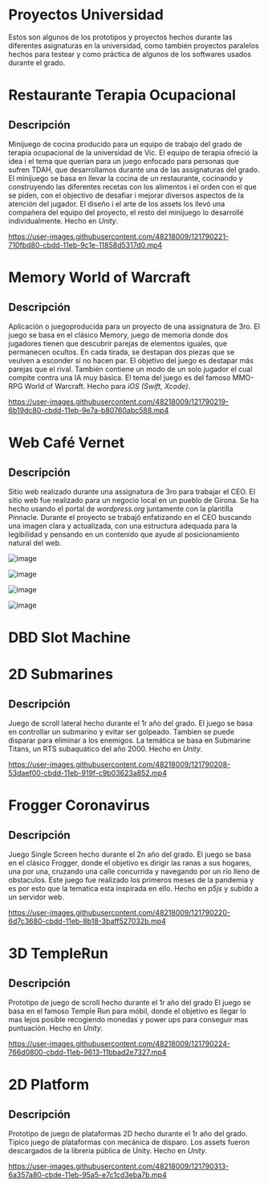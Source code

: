 # Proyectos Universidad

Estos son algunos de los prototipos y proyectos hechos durante las diferentes asignaturas en la universidad, como también proyectos paralelos hechos para testear y como práctica de algunos de los softwares usados durante el grado. 


# Restaurante Terapia Ocupacional

## Descripción

Minijuego de cocina producido para un equipo de trabajo del grado de terapia ocupacional de la universidad de Vic. El equipo de terapia ofreció la idea i el tema que querian para un juego enfocado para personas que sufren TDAH, que desarrollamos durante una de las assignaturas del grado.
El minijuego se basa en llevar la cocina de un restaurante, cocinando y construyendo las diferentes recetas con los alimentos i el orden con el que se piden, con el objectivo de desafiar i mejorar diversos aspectos de la atención del jugador.
El diseño i el arte de los assets los llevó una compañera del equipo del proyecto, el resto del minijuego lo desarrollé individualmente.
Hecho en *Unity*.

https://user-images.githubusercontent.com/48218009/121790221-710fbd80-cbdd-11eb-9c1e-11858d5317d0.mp4


# Memory World of Warcraft

## Descripción

Aplicación o juegoproducida para un proyecto de una assignatura de 3ro. 
El juego se basa en el clásico Memory, juego de memoria donde dos jugadores tienen que descubrir parejas de elementos iguales, que permanecen ocultos. En cada tirada, se destapan dos piezas que se veulven a esconder si no hacen par. El objetivo del juego es destapar más parejas que el rival. También contiene un modo de un solo jugador el cual compite contra una IA muy bàsica.
El tema del juego es del famoso MMO-RPG World of Warcraft.
Hecho para *iOS (Swift, Xcode)*.

https://user-images.githubusercontent.com/48218009/121790219-6b19dc80-cbdd-11eb-9e7a-b80760abc588.mp4


# Web Café Vernet

## Descripción

Sitio web realizado durante una assignatura de 3ro para trabajar el CEO. 
El sitio web fue realizado para un negocio local en un pueblo de Girona. Se ha hecho usando el portal de *wordpress.org* juntamente con la plantilla Pinnacle. Durante el proyecto se trabajó enfatizando en el CEO buscando una imagen clara y actualizada, con una estructura adequada para la legibilidad y pensando en un contenido que ayude al posicionamiento natural del web.


![image](https://user-images.githubusercontent.com/48218009/121790366-019acd80-cbdf-11eb-8a8a-9466845bb1d5.png)

![image](https://user-images.githubusercontent.com/48218009/121790367-06f81800-cbdf-11eb-8693-caf29db9bb3f.png)

![image](https://user-images.githubusercontent.com/48218009/121790372-0fe8e980-cbdf-11eb-8a85-b875722eebb4.png)

![image](https://user-images.githubusercontent.com/48218009/121790373-11b2ad00-cbdf-11eb-8898-e912bd09c7ac.png)


# DBD Slot Machine



# 2D Submarines

## Descripción

Juego de scroll lateral hecho durante el 1r año del grado.
El juego se basa en controllar un submarino y evitar ser golpeado. Tambien se puede disparar para eliminar a los enemigos. La temática se basa en Submarine Titans, un RTS subaquático del año 2000. 
Hecho en *Unity*.
 
https://user-images.githubusercontent.com/48218009/121790208-53daef00-cbdd-11eb-919f-c9b03623a852.mp4


# Frogger Coronavirus

## Descripción
Juego Single Screen hecho durante el 2n año del grado.
El juego se basa en el clásico Frogger, donde el objetivo es dirigir las ranas a sus hogares, una por una, cruzando una calle concurrida y navegando por un río lleno de obstaculos.
Este juego fue realizado los primeros meses de la pandemia y es por esto que la tematica esta inspirada en ello.
Hecho en *p5js* y subido a un servidor web.

https://user-images.githubusercontent.com/48218009/121790220-6d7c3680-cbdd-11eb-8b18-3baff527032b.mp4


# 3D TempleRun

## Descripción

Prototipo de juego de scroll hecho durante el 1r año del grado
El juego se basa en el famoso Temple Run para móbil, donde el objetivo es llegar lo mas lejos posible recogiendo monedas y power ups para conseguir mas puntuación.
Hecho en *Unity*.

https://user-images.githubusercontent.com/48218009/121790224-766d0800-cbdd-11eb-9613-11bbad2e7327.mp4



# 2D Platform

## Descripción

Prototipo de juego de plataformas 2D hecho durante el 1r año del grado.
Típico juego de plataformas con mecánica de disparo. Los assets fueron descargados de la libreria pública de Unity.
Hecho en *Unity*.

https://user-images.githubusercontent.com/48218009/121790313-6a357a80-cbde-11eb-95a5-e7c1cd3eba7b.mp4





